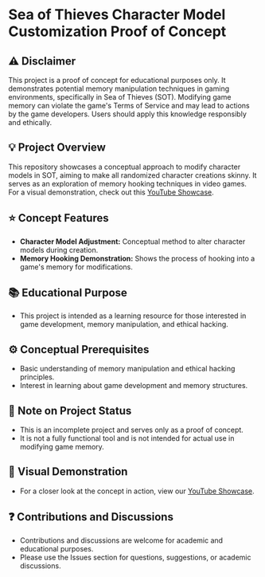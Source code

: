 # Sea of Thieves Character Model Customization Proof of Concept

## :warning: Disclaimer
This project is a proof of concept for educational purposes only. It demonstrates potential memory manipulation techniques in gaming environments, specifically in Sea of Thieves (SOT). Modifying game memory can violate the game's Terms of Service and may lead to actions by the game developers. Users should apply this knowledge responsibly and ethically.

## :bulb: Project Overview
This repository showcases a conceptual approach to modify character models in SOT, aiming to make all randomized character creations skinny. It serves as an exploration of memory hooking techniques in video games. For a visual demonstration, check out this [YouTube Showcase](https://youtu.be/0iWpncqKw4w).

## :star: Concept Features
- **Character Model Adjustment:** Conceptual method to alter character models during creation.
- **Memory Hooking Demonstration:** Shows the process of hooking into a game's memory for modifications.

## :books: Educational Purpose
- This project is intended as a learning resource for those interested in game development, memory manipulation, and ethical hacking.

## :gear: Conceptual Prerequisites
- Basic understanding of memory manipulation and ethical hacking principles.
- Interest in learning about game development and memory structures.

## :scroll: Note on Project Status
- This is an incomplete project and serves only as a proof of concept.
- It is not a fully functional tool and is not intended for actual use in modifying game memory.

## :movie_camera: Visual Demonstration
- For a closer look at the concept in action, view our [YouTube Showcase](https://youtu.be/0iWpncqKw4w).

## :question: Contributions and Discussions
- Contributions and discussions are welcome for academic and educational purposes.
- Please use the Issues section for questions, suggestions, or academic discussions.

